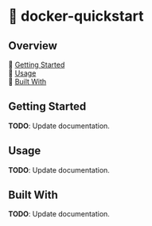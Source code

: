 # :whale: docker-quickstart

## Overview

:construction: [Getting Started](#getting-started)  
:construction: [Usage](#usage)  
:construction: [Built With](#built-with)  

## Getting Started

**TODO**: Update documentation.

## Usage

**TODO**: Update documentation.

## Built With

**TODO**: Update documentation.
